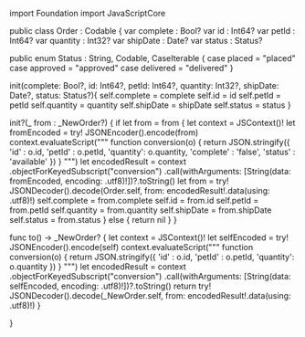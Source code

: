 import Foundation
import JavaScriptCore

public class Order  : Codable {
var complete : Bool?
var id : Int64?
var petId : Int64?
var quantity : Int32?
var shipDate : Date?
var status : Status?

public enum Status : String, Codable, CaseIterable {
    case placed = "placed"
case approved = "approved"
case delivered = "delivered"
}

init(complete: Bool?, id: Int64?, petId: Int64?, quantity: Int32?, shipDate: Date?, status: Status?){
self.complete = complete
self.id = id
self.petId = petId
self.quantity = quantity
self.shipDate = shipDate
self.status = status
}

init?(_ from : _NewOrder?) {
    if let from = from {
    let context = JSContext()!
    let fromEncoded = try! JSONEncoder().encode(from)
    context.evaluateScript("""
    function conversion(o) { return JSON.stringify({ 'id' : o.id, 'petId' : o.petId, 'quantity': o.quantity, 'complete' : 'false', 'status' : 'available' }) }
    """)
    let encodedResult = context
            .objectForKeyedSubscript("conversion")
            .call(withArguments: [String(data: fromEncoded, encoding: .utf8)!])?.toString()
    let from = try! JSONDecoder().decode(Order.self, from: encodedResult!.data(using: .utf8)!)
    self.complete = from.complete
self.id = from.id
self.petId = from.petId
self.quantity = from.quantity
self.shipDate = from.shipDate
self.status = from.status
    } else {
    return nil
    }
}

func to() -> _NewOrder? {
let context = JSContext()!
let selfEncoded = try! JSONEncoder().encode(self)
context.evaluateScript("""
function conversion(o) { return JSON.stringify({ 'id' : o.id, 'petId' : o.petId, 'quantity': o.quantity  }) }
""")
let encodedResult = context
        .objectForKeyedSubscript("conversion")
        .call(withArguments: [String(data: selfEncoded, encoding: .utf8)!])?.toString()
return try! JSONDecoder().decode(_NewOrder.self, from: encodedResult!.data(using: .utf8)!)
}

}